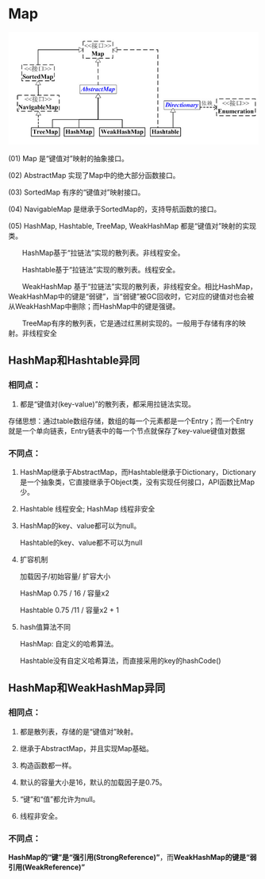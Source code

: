 # Map

![img](../.assets/map.jpg)



(01) Map 是“键值对”映射的抽象接口。

(02) AbstractMap 实现了Map中的绝大部分函数接口。

(03) SortedMap 有序的“键值对”映射接口。

(04) NavigableMap 是继承于SortedMap的，支持导航函数的接口。

(05) HashMap, Hashtable, TreeMap, WeakHashMap 都是“键值对”映射的实现类。

　　HashMap基于“拉链法”实现的散列表。非线程安全。

　　Hashtable基于“拉链法”实现的散列表。线程安全。

　　WeakHashMap 基于“拉链法”实现的散列表，非线程安全。相比HashMap，WeakHashMap中的键是“弱键”，当“弱键”被GC回收时，它对应的键值对也会被从WeakHashMap中删除；而HashMap中的键是强键。

　　TreeMap有序的散列表，它是通过红黑树实现的。一般用于存储有序的映射。非线程安全

## HashMap和Hashtable异同

### 相同点：

1. 都是“键值对(key-value)”的散列表，都采用拉链法实现。

存储思想：通过table数组存储，数组的每一个元素都是一个Entry；而一个Entry就是一个单向链表，Entry链表中的每一个节点就保存了key-value键值对数据

### 不同点：

1. HashMap继承于AbstractMap，而Hashtable继承于Dictionary，Dictionary是一个抽象类，它直接继承于Object类，没有实现任何接口，API函数比Map少。

2. Hashtable 线程安全; HashMap 线程非安全

3. HashMap的key、value都可以为null。

   Hashtable的key、value都不可以为null

4. 扩容机制

   加载因子/初始容量/ 扩容大小

   HashMap  0.75 / 16  / 容量x2

   Hashtable  0.75 /11 /  容量x2 + 1

5. hash值算法不同

   HashMap: 自定义的哈希算法。

   Hashtable没有自定义哈希算法，而直接采用的key的hashCode()

## HashMap和WeakHashMap异同

### 相同点：

1. 都是散列表，存储的是“键值对”映射。

2. 继承于AbstractMap，并且实现Map基础。

3. 构造函数都一样。

4. 默认的容量大小是16，默认的加载因子是0.75。

5. “键”和“值”都允许为null。

6. 线程非安全。

### 不同点：

​		**HashMap的“键”是“强引用(StrongReference)”**，而**WeakHashMap的键是“弱引用(WeakReference)”**